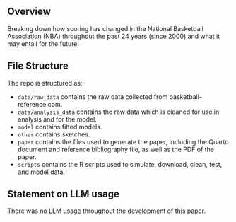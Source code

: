 ## Overview

Breaking down how scoring has changed in the National Basketball Association (NBA) throughout the past 24 years (since 2000) and what it may entail for the future.

## File Structure

The repo is structured as:

-   `data/raw_data` contains the raw data collected from basketball-reference.com.
-   `data/analysis_data` contains the raw data which is cleaned for use in analysis and for the model.
-   `model` contains fitted models. 
-   `other` contains sketches.
-   `paper` contains the files used to generate the paper, including the Quarto document and reference bibliography file, as well as the PDF of the paper. 
-   `scripts` contains the R scripts used to simulate, download, clean, test, and model data.


## Statement on LLM usage

There was no LLM usage throughout the development of this paper.
